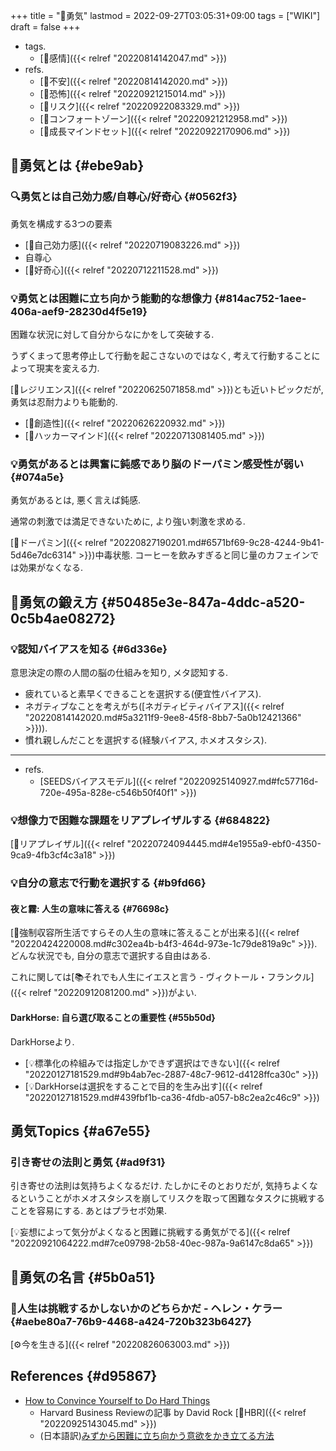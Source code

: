 +++
title = "📝勇気"
lastmod = 2022-09-27T03:05:31+09:00
tags = ["WIKI"]
draft = false
+++

-   tags.
    -   [🔖感情]({{< relref "20220814142047.md" >}})
-   refs.
    -   [📝不安]({{< relref "20220814142020.md" >}})
    -   [📝恐怖]({{< relref "20220921215014.md" >}})
    -   [📝リスク]({{< relref "20220922083329.md" >}})
    -   [📝コンフォートゾーン]({{< relref "20220921212958.md" >}})
    -   [📝成長マインドセット]({{< relref "20220922170906.md" >}})


## 📝勇気とは {#ebe9ab}


### 🔍勇気とは自己効力感/自尊心/好奇心 {#0562f3}

勇気を構成する3つの要素

-   [📝自己効力感]({{< relref "20220719083226.md" >}})
-   自尊心
-   [📝好奇心]({{< relref "20220712211528.md" >}})


### 💡勇気とは困難に立ち向かう能動的な想像力 {#814ac752-1aee-406a-aef9-28230d4f5e19}

困難な状況に対して自分からなにかをして突破する.

うずくまって思考停止して行動を起こさないのではなく, 考えて行動することによって現実を変える力.

[📝レジリエンス]({{< relref "20220625071858.md" >}})とも近いトピックだが, 勇気は忍耐力よりも能動的.

-   [🔖創造性]({{< relref "20220626220932.md" >}})
-   [🔖ハッカーマインド]({{< relref "20220713081405.md" >}})


### 💡勇気があるとは興奮に鈍感であり脳のドーパミン感受性が弱い {#074a5e}

勇気があるとは, 悪く言えば鈍感.

通常の刺激では満足できないために, より強い刺激を求める.

[📝ドーパミン]({{< relref "20220827190201.md#6571bf69-9c28-4244-9b41-5d46e7dc6314" >}})中毒状態. コーヒーを飲みすぎると同じ量のカフェインでは効果がなくなる.


## 🔖勇気の鍛え方 {#50485e3e-847a-4ddc-a520-0c5b4ae08272}


### 💡認知バイアスを知る {#6d336e}

意思決定の際の人間の脳の仕組みを知り, メタ認知する.

-   疲れていると素早くできることを選択する(便宜性バイアス).
-   ネガティブなことを考えがち([ネガティビティバイアス]({{< relref "20220814142020.md#5a3211f9-9ee8-45f8-8bb7-5a0b12421366" >}})).
-   慣れ親しんだことを選択する(経験バイアス, ホメオスタシス).

---

-   refs.
    -   [SEEDSバイアスモデル]({{< relref "20220925140927.md#fc57716d-720e-495a-828e-c546b50f40f1" >}})


### 💡想像力で困難な課題をリアプレイザルする {#684822}

[📝リアプレイザル]({{< relref "20220724094445.md#4e1955a9-ebf0-4350-9ca9-4fb3cf4c3a18" >}})


### 💡自分の意志で行動を選択する {#b9fd66}


#### 夜と霧: 人生の意味に答える {#76698c}

[📜強制収容所生活ですらその人生の意味に答えることが出来る]({{< relref "20220424220008.md#c302ea4b-b4f3-464d-973e-1c79de819a9c" >}}). どんな状況でも, 自分の意志で選択する自由はある.

これに関しては[📚それでも人生にイエスと言う - ヴィクトール・フランクル]({{< relref "20220912081200.md" >}})がよい.


#### DarkHorse: 自ら選び取ることの重要性 {#55b50d}

DarkHorseより.

-   [💡標準化の枠組みでは指定しかできず選択はできない]({{< relref "20220127181529.md#9b4ab7ec-2887-48c7-9612-d4128ffca30c" >}})
-   [💡DarkHorseは選択をすることで目的を生み出す]({{< relref "20220127181529.md#439fbf1b-ca36-4fdb-a057-b8c2ea2c46c9" >}})


## 勇気Topics {#a67e55}


### 引き寄せの法則と勇気 {#ad9f31}

引き寄せの法則は気持ちよくなるだけ. たしかにそのとおりだが, 気持ちよくなるということがホメオスタシスを崩してリスクを取って困難なタスクに挑戦することを容易にする. あとはプラセボ効果.

[💡妄想によって気分がよくなると困難に挑戦する勇気がでる]({{< relref "20220921064222.md#7ce09798-2b58-40ec-987a-9a6147c8da65" >}})


## 📜勇気の名言 {#5b0a51}


### 📜人生は挑戦するかしないかのどちらかだ - ヘレン・ケラー {#aebe80a7-76b9-4468-a424-720b323b6427}

[⚙今を生きる]({{< relref "20220826063003.md" >}})


## References {#d95867}

-   [How to Convince Yourself to Do Hard Things](https://hbr.org/2021/12/how-to-convince-yourself-to-do-hard-things)
    -   Harvard Business Reviewの記事 by David Rock [🔖HBR]({{< relref "20220925143045.md" >}})
    -   (日本語訳)[みずから困難に立ち向かう意欲をかき立てる方法](https://dhbr.diamond.jp/articles/-/8288)

